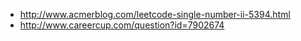 * http://www.acmerblog.com/leetcode-single-number-ii-5394.html
* http://www.careercup.com/question?id=7902674
